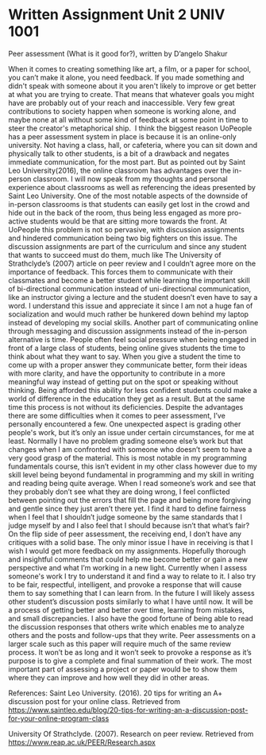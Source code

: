 
# Written Assignment Unit 2 UNIV 1001

Peer assessment (What is it good for?), written by D’angelo Shakur

When it comes to creating something like art, a film, or a paper for school, you can’t make it alone, you need feedback. If you made something and didn't speak with someone about it you aren't likely to improve or get better at what you are trying to create. That means that whatever goals you might have are probably out of your reach and inaccessible. Very few great contributions to society happen when someone is working alone, and maybe none at all without some kind of feedback at some point in time to steer the creator's metaphorical ship. 
I think the biggest reason UoPeople has a peer assessment system in place is because it is an online-only university. Not having a class, hall, or cafeteria, where you can sit down and physically talk to other students, is a bit of a drawback and negates immediate communication, for the most part. But as pointed out by Saint Leo University(2016), the online classroom has advantages over the in-person classroom. I will now speak from my thoughts and personal experience about classrooms as well as referencing the ideas presented by Saint Leo University. One of the most notable aspects of the downside of in-person classrooms is that students can easily get lost in the crowd and hide out in the back of the room, thus being less engaged as more pro-active students would be that are sitting more towards the front. At UoPeople this problem is not so pervasive, with discussion assignments and hindered communication being two big fighters on this issue. The discussion assignments are part of the curriculum and since any student that wants to succeed must do them, much like The University of Strathclyde’s (2007) article on peer review and I couldn’t agree more on the importance of feedback. This forces them to communicate with their classmates and become a better student while learning the important skill of bi-directional communication instead of uni-directional communication, like an instructor giving a lecture and the student doesn’t even have to say a word. I understand this issue and appreciate it since I am not a huge fan of socialization and would much rather be hunkered down behind my laptop instead of developing my social skills. Another part of communicating online through messaging and discussion assignments instead of the in-person alternative is time. People often feel social pressure when being engaged in front of a large class of students, being online gives students the time to think about what they want to say. When you give a student the time to come up with a proper answer they communicate better, form their ideas with more clarity, and have the opportunity to contribute in a more meaningful way instead of getting put on the spot or speaking without thinking. Being afforded this ability for less confident students could make a world of difference in the education they get as a result. But at the same time this process is not without its deficiencies.
Despite the advantages there are some difficulties when it comes to peer assessment, I’ve personally encountered a few. One unexpected aspect is grading other people's work, but it’s only an issue under certain circumstances, for me at least. Normally I have no problem grading someone else’s work but that changes when I am confronted with someone who doesn’t seem to have a very good grasp of the material. This is most notable in my programming fundamentals course, this isn’t evident in my other class however due to my skill level being beyond fundamental in programming and my skill in writing and reading being quite average. When I read someone’s work and see that they probably don’t see what they are doing wrong, I feel conflicted between pointing out the errors that fill the page and being more forgiving and gentle since they just aren’t there yet. I find it hard to define fairness when I feel that I shouldn’t judge someone by the same standards that I judge myself by and I also feel that I should because isn’t that what’s fair? On the flip side of peer assessment, the receiving end, I don’t have any critiques with a solid base. The only minor issue I have in receiving is that I wish I would get more feedback on my assignments. Hopefully thorough and insightful comments that could help me become better or gain a new perspective and what I’m working in a new light.
Currently when I assess someone's work I try to understand it and find a way to relate to it. I also try to be fair, respectful, intelligent, and provoke a response that will cause them to say something that I can learn from. In the future I will likely assess other student’s discussion posts similarly to what I have until now. It will be a process of getting better and better over time, learning from mistakes, and small discrepancies. I also have the good fortune of being able to read the discussion responses that others write which enables me to analyze others and the posts and follow-ups that they write. Peer assessments on a larger scale such as this paper will require much of the same review process. It won’t be as long and it won’t seek to provoke a response as it’s purpose is to give a complete and final summation of their work. The most important part of assessing a project or paper would be to show them where they can improve and how well they did in other areas.

References:
Saint Leo University. (2016). 20 tips for writing an A+ discussion post for your online class. Retrieved from https://www.saintleo.edu/blog/20-tips-for-writing-an-a-discussion-post-for-your-online-program-class

University Of Strathclyde. (2007). Research on peer review. Retrieved from https://www.reap.ac.uk/PEER/Research.aspx